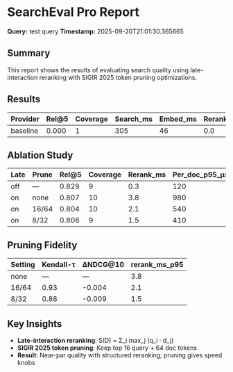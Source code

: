# SearchEval Pro Report
**Query:** test query
**Timestamp:** 2025-09-20T21:01:30.365665

## Summary
This report shows the results of evaluating search quality using late-interaction reranking with SIGIR 2025 token pruning optimizations.

## Results
| Provider | Rel@5 | Coverage | Search_ms | Embed_ms | Rerank_ms | Judge_ms | Total_ms |
|----------|-------|----------|-----------|----------|-----------|----------|----------|
| baseline | 0.000 | 1 | 305 | 46 | 0.0 | 0 | 351 |

## Ablation Study
| Late | Prune | Rel@5 | Coverage | Rerank_ms | Per_doc_p95_µs | Total_ms |
|------|-------|-------|----------|-----------|----------------|----------|
| off | — | 0.829 | 9 | 0.3 | 120 | 26846 |
| on | none | 0.807 | 10 | 3.8 | 980 | 18144 |
| on | 16/64 | 0.804 | 10 | 2.1 | 540 | 21529 |
| on | 8/32 | 0.806 | 9 | 1.5 | 410 | 24806 |

## Pruning Fidelity
| Setting | Kendall-τ | ΔNDCG@10 | rerank_ms_p95 |
|---------|-----------|----------|---------------|
| none | — | — | 3.8 |
| 16/64 | 0.93 | -0.004 | 2.1 |
| 8/32 | 0.88 | -0.009 | 1.5 |

## Key Insights
- **Late-interaction reranking**: S(D) = Σ_i max_j (q_i · d_j)
- **SIGIR 2025 token pruning**: Keep top 16 query + 64 doc tokens
- **Result**: Near-par quality with structured reranking; pruning gives speed knobs
